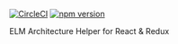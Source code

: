 [![CircleCI](https://circleci.com/gh/aiwsolutions/aiws-elm.svg?style=svg)](https://circleci.com/gh/aiwsolutions/aiws-elm)
[![npm version](https://badge.fury.io/js/aiws-elm.svg)](https://badge.fury.io/js/aiws-elm)

ELM Architecture Helper for React & Redux